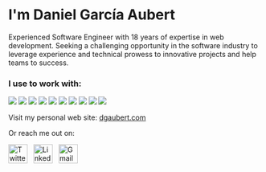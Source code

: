 # I'm Daniel García Aubert

Experienced Software Engineer with 18 years of expertise in web development. Seeking a challenging opportunity in the software industry to leverage experience and technical prowess to innovative projects and help teams to success.

### I use to work with:

<p align="left">
<a href="https://github.com/harish-sethuraman/readme-components"><img  src="https://readme-components.vercel.app/api?component=logo&fill=f6f8fa&logo=typescript&svgfill=3178c6&textfill=222222"></a>
<a href="https://github.com/harish-sethuraman/readme-components"><img  src="https://readme-components.vercel.app/api?component=logo&fill=f6f8fa&logo=javascript&svgfill=f7df1e&textfill=222222""></a>
<a href="https://github.com/harish-sethuraman/readme-components"><img  src="https://readme-components.vercel.app/api?component=logo&fill=f6f8fa&logo=node.js&svgfill=339933&textfill=222222""></a>
<a href="https://github.com/harish-sethuraman/readme-components"><img  src="https://readme-components.vercel.app/api?component=logo&fill=f6f8fa&logo=vue.js&svgfill=4fc08d&textfill=222222""></a>
<a href="https://github.com/harish-sethuraman/readme-components"><img  src="https://readme-components.vercel.app/api?component=logo&fill=f6f8fa&logo=deno&svgfill=000000&textfill=222222""></a>
<a href="https://github.com/harish-sethuraman/readme-components"><img  src="https://readme-components.vercel.app/api?component=logo&fill=f6f8fa&logo=postgresql&svgfill=4169e1&textfill=222222""></a>
<a href="https://github.com/harish-sethuraman/readme-components"><img  src="https://readme-components.vercel.app/api?component=logo&fill=f6f8fa&logo=redis&svgfill=dc382d&textfill=222222""></a>
<a href="https://github.com/harish-sethuraman/readme-components"><img  src="https://readme-components.vercel.app/api?component=logo&fill=f6f8fa&logo=googlecloud&svgfill=4285F4&textfill=222222""></a>
<a href="https://github.com/harish-sethuraman/readme-components"><img  src="https://readme-components.vercel.app/api?component=logo&fill=f6f8fa&logo=git&svgfill=f1502f&textfill=222222""></a>
<a href="https://github.com/harish-sethuraman/readme-components"><img  src="https://readme-components.vercel.app/api?component=logo&fill=f6f8fa&logo=rust&svgfill=000000&textfill=222222""></a>
</p>

Visit my personal web site: [dgaubert.com](https://dgaubert.com)

Or reach me out on:

<a href="https://twitter.com/danigaubert"><img alt="Twitter" width="38px" src="https://cdn.jsdelivr.net/npm/simple-icons@v3/icons/twitter.svg"/></a> &nbsp;
<a href="https://www.linkedin.com/in/danielgarciaaubert/"><img alt="LinkedIn" width="38px" src="https://cdn.jsdelivr.net/npm/simple-icons@v3/icons/linkedin.svg"/></a> &nbsp;
<a href="mailto:danielgarciaaubert@gmail.com"><img alt="Gmail" width="38px" src="https://cdn.jsdelivr.net/npm/simple-icons@3.12.2/icons/gmail.svg"/></a>

